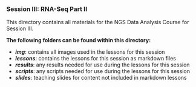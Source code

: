 ### Session III: RNA-Seq Part II 

This directory contains all materials for the NGS Data Analysis Course for Session III.

 
 **The following folders can be found within this directory:**

- ***img***: contains all images used in the lessons for this session
- ***lessons***: contains the lessons for this session as markdown files
- ***results***: any results needed for use during the lessons for this session
- ***scripts***: any scripts needed for use during the lessons for this session
- ***slides***: teaching slides for content not included in markdown lessons
